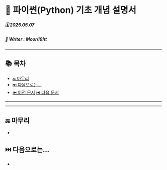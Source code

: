 # 🐍 파이썬(Python) 기초 개념 설명서

##### 🗓️ 2025.05.07
##### 📝 Writer : Moon19ht

---

## 📚 목차



- [🔚 마무리](#-마무리)
- [⏭️ 다음으로는...](#️-다음으로는)
- [⏮️ 이전 문서](./0502%20정리.md) [⏭️ 다음 문서](./0508%20정리.md)

---



---

## 🔚 마무리
- 

## ⏭️ 다음으로는...
- 
